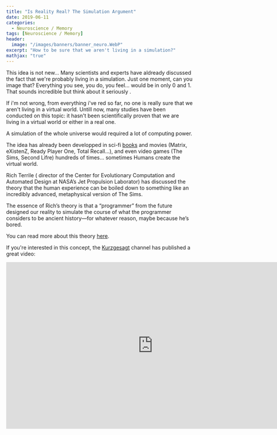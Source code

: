 ```yaml
---
title: "Is Reality Real? The Simulation Argument"
date: 2019-06-11
categories:
  - Neuroscience / Memory
tags: [Neuroscience / Memory]
header:
  image: "/images/banners/banner_neuro.WebP"
excerpt: "How to be sure that we aren't living in a simulation?"
mathjax: "true"
---
```


This idea is not new... Many scientists and experts have aldready discussed the fact that we're probably living in a simulation. Just one moment, can you image that? 
Everything you see, you do, you feel... would be in only 0 and 1. That sounds incredible but think about it seriously .

If i'm not wrong, from everything i've red so far, no one is really sure that we aren't living in a virtual world. Untill now, many studies have been conducted on this topic: it hasn't been scientifically proven that we are living in a virtual world or either in a real one.

A simulation of the whole universe would required a lot of computing power.

The idea has already been developped in sci-fi [books](https://www.goodreads.com/shelf/show/virtual-reality) and movies (Matrix, eXistenZ, Ready Player One, Total Recall...), and even video games (The Sims, Second Lifre) hundreds of times... sometimes Humans create the virtual world.

Rich Terrile ( director of the Center for Evolutionary Computation and Automated Design at NASA’s Jet Propulsion Laborator) has discussed the theory that the human experience can be boiled down to something like an incredibly advanced, metaphysical version of The Sims.

The essence of Rich’s theory is that a “programmer” from the future designed our reality to simulate the course of what the programmer considers to be ancient history—for whatever reason, maybe because he’s bored.

You can read more about this theory [here](https://www.vice.com/en_us/article/wdp7pm/whoa-dude-are-we-inside-a-computer-right-now-0000329-v19n9).

If you're interested in this concept, the [Kurzgesagt](https://www.youtube.com/user/Kurzgesagt) channel has published a great video:

<iframe width="792" height="450" src="https://www.youtube.com/embed/tlTKTTt47WE" frameborder="0" allow="accelerometer; autoplay; encrypted-media; gyroscope; picture-in-picture" allowfullscreen></iframe>


